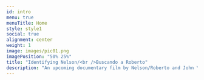 ```yaml
---
id: intro
menu: true
menuTitle: Home
style: style1
social: true
alignment: center
weight: 1
image: images/pic01.png
imagePosition: "50% 25%"
title: "Identifying Nelson/<br />Buscando a Roberto"
description: "An upcoming documentary film by Nelson/Roberto and John Younger."
---
```

